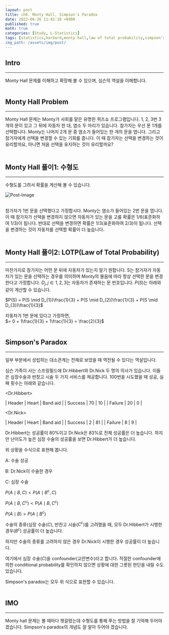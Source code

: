 ```yaml
---
layout: post
title: ch6. Monty Hall, Simpson's Paradox
date: 2022-06-26 11:42:10 +0900
published: true
math: true
categories: [Study, L-Statistics]
tags: [statistics,harbard,monty hall,law of total probability,simpson's paradox]
img_path: /assets/img/post/
---
```


## Intro
***

 Monty Hall 문제를 이해하고 확장해 볼 수 있으며, 심슨의 역설을 이해합니다.
 <br><br>


## Monty Hall Problem
***

 Monty Hall 문제는 Monty가 사회를 맡은 유명한 퀴즈쇼 프로그램입니다. 1, 2, 3번 3개의 문이 있고 그 뒤에 자동차 한 대, 염소 두 마리가 있습니다. 참가자는 우선 문 1개를 선택합니다. Monty는 나머지 2개 문 중 염소가 들어있는 한 개의 문을 엽니다. 그리고 참가자에게 선택을 변경할 수 있는 기회를 줍니다. 이 때 참가자는 선택을 변경하는 것이 유리할까요, 아니면 처음 선택을 유지하는 것이 유리할까요?
 <br><br>


## Monty Hall 풀이1: 수형도
***

 수형도를 그려서 확률을 계산해 볼 수 있습니다.

 ![Post-Image](Monty_Hall.png)
<br><br>


 참가자가 1번 문을 선택했다고 가정합시다. Monty는 염소가 들어있는 2번 문을 엽니다. 이 때 참가자가 선택을 변경하지 않으면 자동차가 있는 문을 고를 확률은 1/6(표준화하여 1/3)이 됩니다. 반대로 선택을 변경하면 확률은 1/3(표준화하여 2/3)이 됩니다. 선택을 변경하는 것이 자동차를 선택할 확률이 더 높습니다.
 <br><br>
 
 
## Monty Hall 풀이2: LOTP(Law of Total Probability)
***

 마찬가지로 참가자는 어떤 문 뒤에 자동차가 있는지 알기 원합니다. S는 참가자가 자동차가 있는 문을 선택하는 경우를 의미하며 Monty의 물음에 따라 항상 선택한 문을 변경한다고 가정합니다. $D_{j}, j \in 1,2,3$는 자동차가 존재하는 문 번호입니다. $P(S)$는 아래와 같이 계산할 수 있습니다.<br>

 $P(S) = P(S \mid D_{1})\frac{1}{3} + P(S \mid D_{2})\frac{1}{3} + P(S \mid D_{3})\frac{1}{3}$<br>
 
 자동차가 1번 문에 있다고 가정하면,<br>
 $= 0 + 1\frac{1}{3} + 1\frac{1}{3} = \frac{2}{3}$
 <br><br>
 
 
## Simpson's Paradox
***

 일부 부분에서 성립하는 대소관계는 전체로 보았을 때 역전될 수 있다는 역설입니다.

 심슨 가족이 사는 스프링필드에 Dr.Hibbert와 Dr.Nick 두 명의 의사가 있습니다. 이들은 심장수술과 반창고 시술 두 가지 서비스를 제공합니다. 100번을 시도했을 때 성공, 실패 횟수는 아래와 같습니다.

 <Dr.Hibbert>

| Header | Heart | Band aid |
| Success | 70 | 10 |
| Failure | 20 | 0 |


 <Dr.Nick>

| Header | Heart | Band aid |
| Success | 2 | 81 |
| Failure | 8 | 9 |


 Dr.Hibbert는 성공률이 80%이고 Dr.Nick은 83%로 전체 성공률은 더 높습니다. 하지만 난이도가 높은 심장 수술의 성공률을 보면 Dr.Hibbert가 더 높습니다. 
 
 위 상황을 수식으로 표현해 봅니다.

 A: 수술 성공

 B: Dr.Nick이 수술한 경우

 C: 심장 수술

 $P(A \mid B, C) < P(A \mid B^{c}, C)$

 $P(A \mid B, C^{c}) < P(A \mid B, C^{c})$

 $P(A \mid B) > P(A \mid B^{c})$

 수술의 종류(심장 수술($C$), 반찬고 시술($C^{c}$)를 고려했을 때, 모두 Dr.Hibbert가 시행한 경우($B^{c}$) 성공률이 더 높습니다.

 하지만 수술의 종류를 고려하지 않은 경우 Dr.Nick이 시행한 경우 성공률이 더 높습니다.

 여기에서 심장 수술($C$)을 confounder(교란변수)라고 합니다. 적절한 confounder에 의한 conditional probability를 확인하지 않으면 상황에 대한 그릇된 판단을 내릴 수도 있습니다.
 
 Simpson's paradox는 모두 위 식으로 표현할 수 있습니다.
 <br><br>


## IMO
***

 Monty hall 문제는 볼 때마다 헷갈렸는데 수형도를 통해 푸는 방법을 잘 기억해 두어야 겠습니다. Simpson's paradox의 개념도 잘 알아 두어야 겠습니다.